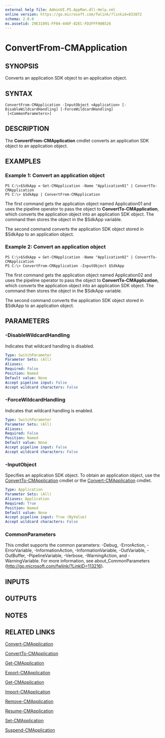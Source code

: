 ```yaml
---
external help file: AdminUI.PS.AppMan.dll-Help.xml
online version: https://go.microsoft.com/fwlink/?linkid=833872
schema: 2.0.0
ms.assetid: 29E31091-FF04-446F-82EC-FD3FFF90B526
---
```


# ConvertFrom-CMApplication

## SYNOPSIS
Converts an application SDK object to an application object.

## SYNTAX

```
ConvertFrom-CMApplication -InputObject <Application> [-DisableWildcardHandling] [-ForceWildcardHandling]
 [<CommonParameters>]
```

## DESCRIPTION
The **ConvertFrom-CMApplication** cmdlet converts an application SDK object to an application object.

## EXAMPLES

### Example 1: Convert an application object
```
PS C:\>$SdkApp = Get-CMApplication -Name "Application01" | ConvertTo-CMApplication
PS C:\> $SdkApp | ConvertFrom-CMApplication
```

The first command gets the application object named Application01 and uses the pipeline operator to pass the object to **ConvertTo-CMApplication**, which converts the application object into an application SDK object.
The command then stores the object in the $SdkApp variable.

The second command converts the application SDK object stored in $SdkApp to an application object.

### Example 2: Convert an application object
```
PS C:\>$SdkApp = Get-CMApplication -Name "Application02" | ConvertTo-CMApplication
PS C:\> ConvertFrom-CMApplication -InputObject $SdkApp
```

The first command gets the application object named Application02 and uses the pipeline operator to pass the object to **ConvertTo-CMApplication**, which converts the application object into an application SDK object.
The command then stores the object in the $SdkApp variable.

The second command converts the application SDK object stored in $SdkApp to an application object.

## PARAMETERS

### -DisableWildcardHandling
Indicates that wildcard handling is disabled.

```yaml
Type: SwitchParameter
Parameter Sets: (All)
Aliases: 
Required: False
Position: Named
Default value: None
Accept pipeline input: False
Accept wildcard characters: False
```

### -ForceWildcardHandling
Indicates that wildcard handling is enabled.

```yaml
Type: SwitchParameter
Parameter Sets: (All)
Aliases: 
Required: False
Position: Named
Default value: None
Accept pipeline input: False
Accept wildcard characters: False
```

### -InputObject
Specifies an application SDK object.
To obtain an application object, use the [ConvertTo-CMApplication](./ConvertTo-CMApplication.md) cmdlet or the [Convert-CMApplication](./Convert-CMApplication.md) cmdlet.

```yaml
Type: Application
Parameter Sets: (All)
Aliases: Application
Required: True
Position: Named
Default value: None
Accept pipeline input: True (ByValue)
Accept wildcard characters: False
```

### CommonParameters
This cmdlet supports the common parameters: -Debug, -ErrorAction, -ErrorVariable, -InformationAction, -InformationVariable, -OutVariable, -OutBuffer, -PipelineVariable, -Verbose, -WarningAction, and -WarningVariable. For more information, see about_CommonParameters (http://go.microsoft.com/fwlink/?LinkID=113216).

## INPUTS

## OUTPUTS

## NOTES

## RELATED LINKS

[Convert-CMApplication](./Convert-CMApplication.md)

[ConvertTo-CMApplication](./ConvertTo-CMApplication.md)

[Get-CMApplication](./Get-CMApplication.md)

[Export-CMApplication](./Export-CMApplication.md)

[Get-CMApplication](./Get-CMApplication.md)

[Import-CMApplication](./Import-CMApplication.md)

[Remove-CMApplication](./Remove-CMApplication.md)

[Resume-CMApplication](./Resume-CMApplication.md)

[Set-CMApplication](./Set-CMApplication.md)

[Suspend-CMApplication](./Suspend-CMApplication.md)


